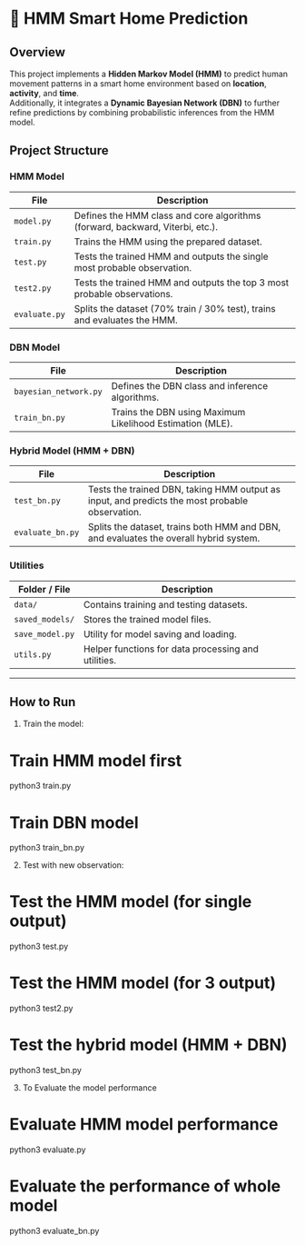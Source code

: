 # 🚀 HMM Smart Home Prediction

## Overview

This project implements a **Hidden Markov Model (HMM)** to predict human movement patterns in a smart home environment based on **location**, **activity**, and **time**.  
Additionally, it integrates a **Dynamic Bayesian Network (DBN)** to further refine predictions by combining probabilistic inferences from the HMM model.

## Project Structure

### HMM Model

| File | Description |
|------|-------------|
| `model.py` | Defines the HMM class and core algorithms (forward, backward, Viterbi, etc.). |
| `train.py` | Trains the HMM using the prepared dataset. |
| `test.py` | Tests the trained HMM and outputs the single most probable observation. |
| `test2.py` | Tests the trained HMM and outputs the top 3 most probable observations. |
| `evaluate.py` | Splits the dataset (70% train / 30% test), trains and evaluates the HMM. |

### DBN Model

| File | Description |
|------|-------------|
| `bayesian_network.py` | Defines the DBN class and inference algorithms. |
| `train_bn.py` | Trains the DBN using Maximum Likelihood Estimation (MLE). |

### Hybrid Model (HMM + DBN)

| File | Description |
|------|-------------|
| `test_bn.py` | Tests the trained DBN, taking HMM output as input, and predicts the most probable observation. |
| `evaluate_bn.py` | Splits the dataset, trains both HMM and DBN, and evaluates the overall hybrid system. |

### Utilities

| Folder / File | Description |
|---------------|-------------|
| `data/` | Contains training and testing datasets. |
| `saved_models/` | Stores the trained model files. |
| `save_model.py` | Utility for model saving and loading. |
| `utils.py` | Helper functions for data processing and utilities. |

---

## How to Run
1. Train the model:

# Train HMM model first 
python3 train.py

# Train DBN model
python3 train_bn.py

2. Test with new observation:

# Test the HMM model (for single output)
python3 test.py

# Test the HMM model (for 3 output)
python3 test2.py

# Test the hybrid model (HMM + DBN)
python3 test_bn.py

3. To Evaluate the model performance

# Evaluate HMM model performance
python3 evaluate.py

# Evaluate the performance of whole model
python3 evaluate_bn.py